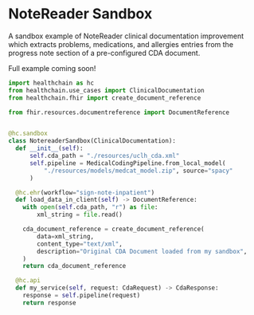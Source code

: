 # NoteReader Sandbox

A sandbox example of NoteReader clinical documentation improvement which extracts problems, medications, and allergies entries from the progress note section of a pre-configured CDA document.

Full example coming soon!

```python
import healthchain as hc
from healthchain.use_cases import ClinicalDocumentation
from healthchain.fhir import create_document_reference

from fhir.resources.documentreference import DocumentReference


@hc.sandbox
class NotereaderSandbox(ClinicalDocumentation):
  def __init__(self):
      self.cda_path = "./resources/uclh_cda.xml"
      self.pipeline = MedicalCodingPipeline.from_local_model(
          "./resources/models/medcat_model.zip", source="spacy"
      )

  @hc.ehr(workflow="sign-note-inpatient")
  def load_data_in_client(self) -> DocumentReference:
    with open(self.cda_path, "r") as file:
        xml_string = file.read()

    cda_document_reference = create_document_reference(
        data=xml_string,
        content_type="text/xml",
        description="Original CDA Document loaded from my sandbox",
    )
    return cda_document_reference

  @hc.api
  def my_service(self, request: CdaRequest) -> CdaResponse:
    response = self.pipeline(request)
    return response
```
